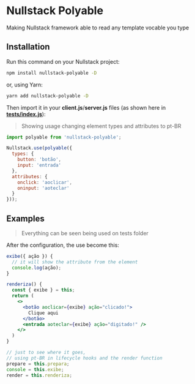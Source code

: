 # Nullstack Polyable

Making Nullstack framework able to read any template vocable you type

## Installation

Run this command on your Nullstack project:

```sh
npm install nullstack-polyable -D
```

or, using Yarn:

```sh
yarn add nullstack-polyable -D
```

Then import it in your **client.js**/**server.js** files (as shown here in [**tests/index.js**](./tests/client.js)):

> Showing usage changing element types and attributes to pt-BR

```js
import polyable from 'nullstack-polyable';

Nullstack.use(polyable({
  types: {
    button: 'botão',
    input: 'entrada'
  },
  attributes: {
    onclick: 'aoclicar',
    oninput: 'aoteclar'
  }
}));
```

## Examples

> Everything can be seen being used on tests folder

After the configuration, the use become this:

```jsx
exibe({ ação }) {
  // it will show the attribute from the element
  console.log(ação);
}

renderiza() {
  const { exibe } = this;
  return (
    <>
      <botão aoclicar={exibe} ação="clicado!">
        Clique aqui
      </botão>
      <entrada aoteclar={exibe} ação="digitado!" />
    </>
  )
}

// just to see where it goes,
// using pt-BR in lifecycle hooks and the render function
prepare = this.prepara;
console = this.exibe;
render = this.renderiza;
```